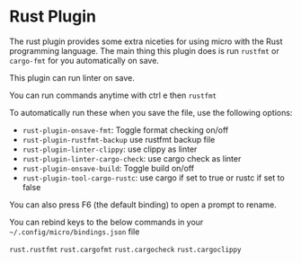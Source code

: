 # Rust Plugin

The rust plugin provides some extra niceties for using micro with
the Rust programming language. The main thing this plugin does is
run `rustfmt` or `cargo-fmt` for you automatically on save.

This plugin can run linter on save.

You can run commands anytime with ctrl e then `rustfmt`

To automatically run these when you save the file, use the following
options:

* `rust-plugin-onsave-fmt`: Toggle format checking on/off
* `rust-plugin-rustfmt-backup` use rustfmt backup file
* `rust-plugin-linter-clippy`:  use clippy as linter
* `rust-plugin-linter-cargo-check`: use cargo check as linter
* `rust-plugin-onsave-build`: Toggle build on/off
* `rust-plugin-tool-cargo-rustc`: use cargo if set to true or rustc if set to false
 
You can also press F6 (the default binding) to open a prompt to rename. 

You can rebind keys to the below commands in your `~/.config/micro/bindings.json` file

`rust.rustfmt`
`rust.cargofmt`
`rust.cargocheck`
`rust.cargoclippy`
